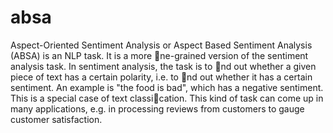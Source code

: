 # absa
 Aspect-Oriented Sentiment Analysis or Aspect Based Sentiment Analysis (ABSA) is an NLP task. It is a more 􏰁ne-grained version of the sentiment analysis task. In sentiment analysis, the task is to 􏰁nd out whether a given piece of text has a certain polarity, i.e. to 􏰁nd out whether it has a certain sentiment. An example is "the food is bad", which has a negative sentiment. This is a special case of text classi􏰁cation. This kind of task can come up in many applications, e.g. in processing reviews from customers to gauge customer satisfaction.
